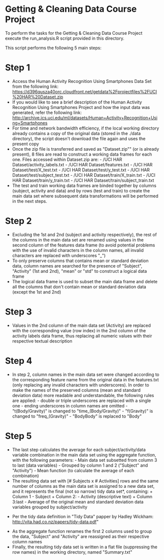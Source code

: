Getting & Cleaning Data Course Project
======================================
To perform the tasks for the Getting & Cleaning Data Course Project execute the
run_analysis.R script provided in this directory.

This script performs the following 5 main steps:

Step 1
======
- Access the Human Activity Recognition Using Smartphones Data Set from the following
    link:
    https://d396qusza40orc.cloudfront.net/getdata%2Fprojectfiles%2FUCI%20HAR%20Dataset.zip
- If you would like to see a brief description of the Human Activity Recognition Using
    Smartphones Project and how the input data was generated, refer the following link:
    http://archive.ics.uci.edu/ml/datasets/Human+Activity+Recognition+Using+Smartphones
- For time and network bandwidth efficiency, if the local working directory already
    contains a copy of the original data (stored in the ./data directory), the script
    doesn't download the file again and uses the present copy
- Once the zip file is transferred and saved as "Dataset.zip"" (or is already present),
    8 files are read to construct a working data frames for each one. Files accessed
    within Dataset.zip are:
        - /UCI HAR Dataset/activity_labels.txt
        - /UCI HAR Dataset/features.txt
        - /UCI HAR Dataset/test/X_test.txt
        - /UCI HAR Dataset/test/y_test.txt
        - /UCI HAR Dataset/test/subject_test.txt
        - /UCI HAR Dataset/train/X_train.txt
        - /UCI HAR Dataset/train/y_train.txt
        - /UCI HAR Dataset/train/subject_train.txt
- The test and train working data frames are binded together by columns (subject,
    activity and data) and by rows (test and train) to create the main data set
    where subsequent data transformations will be performed in the next steps.

Step 2
======
- Excluding the 1st and 2nd (subject and activity respectively), the rest of the
    columns in the main data set are renamed using values in the second column of the
    features data frame (to avoid potential problems with the use of invalid characters
    in the column names, all invalid characters are replaced with underscores "_")
- To only preserve columns that contains mean or standard deviation data, column names
    are searched for the presence of "Subject", "Activity" (1st and 2nd), "mean" or
    "std" to construct a logical data frame
- The logical data frame is used to subset the main data frame and delete all the
    columns that don't contain mean or standard deviation data (except the 1st and 2nd)
    
Step 3
======
- Values in the 2nd column of the main data set (Activity) are replaced with the
    corresponding value (row index) in the 2nd column of the activity labels data
    frame, thus replacing all numeric values with their respective textual
    description

Step 4
======
- In step 2, column names in the main data set were changed according to the
    corresponding feature name from the original data in the features.txt (only
    replacing any invalid characters with underscores). In order to make the names
    of the preserved columns (mean and standard deviation data) more readable and
    understandable, the following rules are applied:
        - double or triple underscores are replaced with a single one
        - ending underscores in column names are omitted
        - "t(Body/Gravity)" is changed to "time_(Body/Gravity)"
        - "f(Gravity)" is changed to "freq_(Gravity)"
        - "BodyBody" is replaced to "Body"

Step 5
======
- The last step calculates the average for each subject/activity/data variable
    combination in the main data set using the aggregate function, with the following
    parameters:
        - Main data set subsetted from column 3 to last (data variables)
        - Grouped by column 1 and 2 ("Subject" and "Activity")
        - Mean function (to calculate the average of each combination)
- The resulting data set with [# Subjects x # Activities] rows and the same number of
    columns as the main data set is assigned to a new data set, and it represents the
    final (not so narrow) tidy data set*, containing:
        + Column 1 - Subject
        + Column 2: - Activity (descriptive text)
        + Column 3:last - Average of the original mean and standard deviation
                            data variables grouped by subject/activity
* Per the tidy data definition in "Tidy Data" papper by Hadley Wickham:
    http://vita.had.co.nz/papers/tidy-data.pdf"
- As the aggregate function renames the first 2 columns used to group the data,
    "Subject" and "Activity" are reassigned as their respective column names
- Finally, the resulting tidy data set is written in a flat file (suppressing the row
    names) in the working directory, named "Summary.txt"